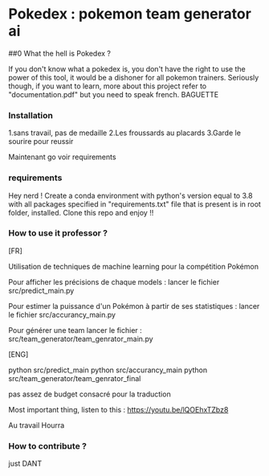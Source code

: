 # Pokedex : pokemon team generator ai

##0 What the hell is Pokedex ?

If you don't know what a pokedex is, you don't have the right to use the power of this tool, it would be a dishoner for all pokemon trainers.
Seriously though, if you want to learn, more about this project refer to "documentation.pdf" but you need to speak french. BAGUETTE

### Installation

1.sans travail, pas de medaille
2.Les froussards au placards
3.Garde le sourire pour reussir

Maintenant go voir requirements 

### requirements

Hey nerd ! Create a conda environment with python's version equal to 3.8 with all packages specified in "requirements.txt" file that is present is in root folder, installed.
Clone this repo and enjoy !!

### How to use it professor ?

[FR]

Utilisation de techniques de machine learning pour la compétition Pokémon

Pour afficher les précisions de chaque models :
lancer le fichier src/predict_main.py

Pour estimer la puissance d'un Pokémon à partir de ses statistiques :
lancer le fichier src/accurancy_main.py

Pour générer une team lancer le fichier :
src/team_generator/team_genrator_main.py

[ENG]

python src/predict_main
python src/accurancy_main
python src/team_generator/team_genrator_final

pas assez de budget consacré pour la traduction 

Most important thing, listen to this : https://youtu.be/lQOEhxTZbz8

Au travail
Hourra

### How to contribute ?

just DANT


